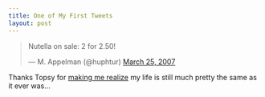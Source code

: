 ```yaml
---
title: One of My First Tweets
layout: post
---
```

<blockquote class="twitter-tweet" lang="en"><p>Nutella on sale: 2 for 2.50!</p>&mdash; M. Appelman (@huphtur) <a href="https://twitter.com/huphtur/status/12513371">March 25, 2007</a></blockquote>
<script async src="https://platform.twitter.com/widgets.js" charset="utf-8"></script>

Thanks Topsy for [making me realize](http://about.topsy.com/2013/09/04/every-tweet-ever-published-now-at-your-fingertips/) my life is still much pretty the same as it ever was&#8230;
